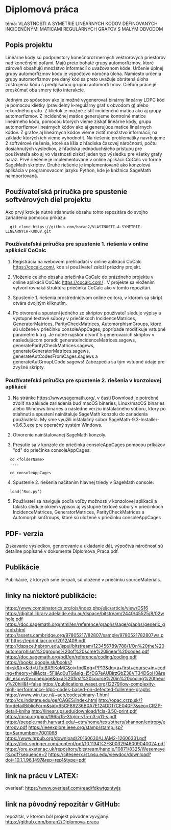 # Diplomová práca
téma: VLASTNOSTI A SYMETRIE LINEÁRNYCH KÓDOV DEFINOVANÝCH INCIDENČNÝMI MATICAMI REGULÁRNYCH GRAFOV S MALÝM OBVODOM

## Popis projektu
Lineárne kódy sú podpriestory konečnorozmerných vektrorových priestorov nad konečnými poľami. Majú preto bohaté grupy automorfizmov, ktoré zároveň obsahujú množstvo informácií o uvažovanom kóde. Určenie úplnej grupy automorfizmov kódu je výpočtovo náročná úloha. Namiesto určenia grupy automorfizmov pre daný kód sa preto uvažuje obrátená úloha zostrojenia kódu s predpísanou grupou automorfizmov. Cieľom práce je preskúmať oba smery tejto interakcie.

Jedným zo spôsobov ako je možné vygenerovať binárny lineárny LDPC kód je pomocou klietky (pravidelný k-regulárny graf s obvodom g) alebo rekordného grafu. Z klietok je možné zistiť incidenčnú maticu ako aj grupy automorfizmov. Z incidenčnej matice generujeme kontrolné matice lineárneho kódu, pomocou ktorých vieme získať lineárne kódy, grupu automorfizmov lineárnych kódov ako aj generujúce matice lineárnych kódov. Z grafov aj lineárnych kódov vieme zistiť množstvo informácií, na základe ktorých ich vieme vyhodnotit. Na riešenie problematiky navrhujeme 2 softvérové riešenia, ktoré sa líšia z hľadiska časovej náročnosti, počtu dosiahnutých vysledkov, z hľadiska jednoduchšieho prístupu pre používateľa ako aj vo vlastnosti získať jeden typ výsledku pre všetky grafy naraz. Prvé riešenie je implementované v online aplikácii CoCalc vo forme SageMath skriptov.
Druhé riešenie je implementované ako konzolová aplikácia v programovacom jazyku Python, kde je knižnica SageMath naimportovaná.

## Používateľská príručka pre spustenie softvérových diel projektu
Ako prvý krok je nutné stiahnutie obsahu tohto repozitára do svojho zariadenia pomocou príkazu:
```
  git clone https://github.com/boran2/VLASTNOSTI-A-SYMETRIE-LINEARNYCH-KODOV.git
```


### Používateľská príručka pre spustenie 1. riešenia v online aplikácií CoCalc
1. Registrácia na webovom prehliadači v online aplikácii CoCalc https://cocalc.com/, kde si
používateľ založí prázdny projekt. 

2. Vloženie celého obsahu priečinka CoCalc do prázdneho projektu v online aplikácii CoCalc https://cocalc.com/ . V projekte sa vložením vytvorí
rovnaká štruktúra priečinka CoCalc ako v tomto repozitári.

3. Spustenie 1. riešenia prostredníctvom online editora, v ktorom sa skript otvára dvojitým kliknutím. 

4. Po otvorení a spustení jedného zo skriptov používateľ sleduje výpisy a výstupné textové súbory v priečinkoch IncidenceMatrices, GeneratorMatrices, ParityCheckMatrices, AutomorphismGroups, ktoré sú uložené v priečinku consoleAppCages, poprípade modifikuje vstupné parametre k a g. Je nutné najskôr otvoriť 5 generovacích skriptov v nasledujúcom poradí:
generateIncidenceMatrices.sagews, generateParityCheckMatrices.sagews, generateGeneratorMatrices.sagews, generateAutCodesFromCages.sagews a generateAutGroupLCode.sagews! Zabezpečia sa tým vstupné údaje pre zvyšné skripty.


### Používateľská príručka pre spustenie 2. riešenia v konzolovej aplikácií
1. Na stránke https://www.sagemath.org/, v časti Download je potrebné zvoliť na základe zariadenia buď macOS binaries, Linux/macOS binaries alebo Windows binaries a následne verziu inštalačného súboru, ktorý po stiahnutí a spustení nainštaluje SageMath konzolu do zariadenia používateľa. My sme využili inštalačný súbor SageMath-9.3-Installer-v0.6.3.exe pre operačný systém Windows. 

2. Otvorenie nainštalovanej SageMath konzoly. 

3. Presutie sa v konzole do priečinka consoleAppCages pomocou príkazov "cd" do priečinka consoleAppCages:
```
  cd <folderName>
  ....
```
    
    
```
  cd consoleAppCages
```


4. Spustenie 2. riešenia načítaním hlavnej triedy v SageMath console:
``` 
  load(’Run.py’)
```


5. Používateľ sa naviguje podľa voľby možností v konzolovej aplikacii a takisto sleduje okrem výpisov aj výstupné textové súbory v priečinkoch IncidenceMatrices, GeneratorMatrices, ParityCheckMatrices a AutomorphismGroups, ktoré sú uložené v priečinku consoleAppCages

## PDF- verzia
Získavanie výsledkov, generovanie a ukladanie dát, výpočtvá náročnosť sú detailne popísané v dokumente Diplomova_Praca.pdf.

##  Publikácie
Publikácie, z ktorých sme čerpali, sú uložené v priečinku sourceMaterials.

##  linky na niektoré publikácie:
https://www.combinatorics.org/ojs/index.php/eljc/article/view/DS16
https://digital.library.adelaide.edu.au/dspace/bitstream/2440/45525/8/02whole.pdf
https://doc.sagemath.org/html/en/reference/graphs/sage/graphs/generic_graph.html
http://assets.cambridge.org/97805217/82807/sample/9780521782807ws.pdf
https://eprint.iacr.org/2012/409.pdf
http://dspace.hebron.edu/jspui/bitstream/123456789/788/1/On%20the%20automorphism%20groups%20of%20some%20linear%20codes.pdf
https://doc.sagemath.org/pdf/en/reference/coding/coding.pdf
https://books.google.sk/books?hl=sk&lr=&id=UTxjBX9lKoMC&oi=fnd&pg=PP13&dq=a+first+course+in+coding+theory+hill&ots=5FjjAq0uTG&sig=j5rDG7eAUBlrzGbZ38VT34DSoH0&redir_esc=y#v=onepage&q=a%20first%20course%20in%20coding%20theory%20hill&f=false
https://publications.waset.org/12279/low-complexity-high-performance-ldpc-codes-based-on-defected-fullerene-graphs
https://www.win.tue.nl/~aeb/codes/binary-1.html
http://cs.indstate.edu/ge/CAGES/index.html
http://opac.crzp.sk/?fn=detailBiblioForm&sid=65CF89236B0A7E124DD17CE040F7&seo=CRZP-detail-kniha
http://linear.ups.edu/download/fcla-3.50-print.pdf
https://msp.org/pjm/1965/15-3/pjm-v15-n3-p11-s.pdf
https://people.math.harvard.edu/~ctm/home/text/others/shannon/entropy/entropy.pdf
https://ieeexplore.ieee.org/stamp/stamp.jsp?tp=&arnumber=7001068
https://www.hrpub.org/download/20160630/UJAM2-12606331.pdf
https://link.springer.com/content/pdf/10.1134%2FS0032946009040024.pdf
https://ore.exeter.ac.uk/repository/bitstream/handle/10871/8325/WesemeyerS.pdf?sequence=2
https://citeseerx.ist.psu.edu/viewdoc/download?doi=10.1.1.96.1497&rep=rep1&type=pdf

##  link na prácu v LATEX:
overleaf: https://www.overleaf.com/read/fdkwtgxntwjs

##  link na pôvodný repozitár v GitHub:
repozitár, v ktorom ból projekt pôvodne vyvýjaný: https://github.com/boran2/Diplomova-praca



